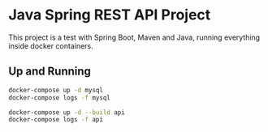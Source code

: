 # Java Spring REST API Project

This project is a test with Spring Boot, Maven and Java, running everything inside docker containers.

## Up and Running

```bash
docker-compose up -d mysql
docker-compose logs -f mysql

docker-compose up -d --build api
docker-compose logs -f api
```
